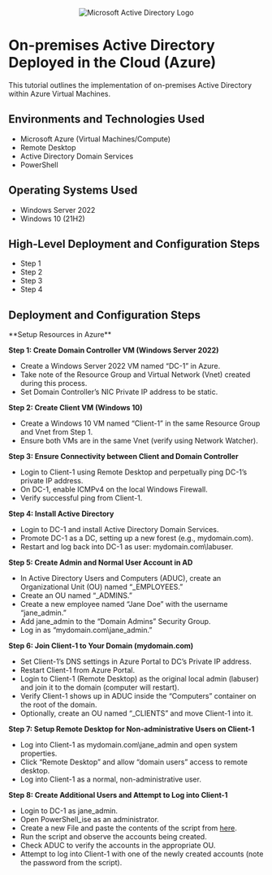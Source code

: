 <p align="center">
<img src="https://i.imgur.com/pU5A58S.png" alt="Microsoft Active Directory Logo"/>
</p>

<h1>On-premises Active Directory Deployed in the Cloud (Azure)</h1>
This tutorial outlines the implementation of on-premises Active Directory within Azure Virtual Machines.<br />




<h2>Environments and Technologies Used</h2>

- Microsoft Azure (Virtual Machines/Compute)
- Remote Desktop
- Active Directory Domain Services
- PowerShell

<h2>Operating Systems Used </h2>

- Windows Server 2022
- Windows 10 (21H2)

<h2>High-Level Deployment and Configuration Steps</h2>

- Step 1
- Step 2
- Step 3
- Step 4

<h2>Deployment and Configuration Steps</h2>

<p>

</p>
<p>
**Setup Resources in Azure**

**Step 1: Create Domain Controller VM (Windows Server 2022)**
- Create a Windows Server 2022 VM named “DC-1” in Azure.
- Take note of the Resource Group and Virtual Network (Vnet) created during this process.
- Set Domain Controller’s NIC Private IP address to be static.

**Step 2: Create Client VM (Windows 10)**
- Create a Windows 10 VM named “Client-1” in the same Resource Group and Vnet from Step 1.
- Ensure both VMs are in the same Vnet (verify using Network Watcher).

**Step 3: Ensure Connectivity between Client and Domain Controller**
- Login to Client-1 using Remote Desktop and perpetually ping DC-1’s private IP address.
- On DC-1, enable ICMPv4 on the local Windows Firewall.
- Verify successful ping from Client-1.

**Step 4: Install Active Directory**
- Login to DC-1 and install Active Directory Domain Services.
- Promote DC-1 as a DC, setting up a new forest (e.g., mydomain.com).
- Restart and log back into DC-1 as user: mydomain.com\labuser.

**Step 5: Create Admin and Normal User Account in AD**
- In Active Directory Users and Computers (ADUC), create an Organizational Unit (OU) named “_EMPLOYEES.”
- Create an OU named “_ADMINS.”
- Create a new employee named “Jane Doe” with the username “jane_admin.”
- Add jane_admin to the “Domain Admins” Security Group.
- Log in as “mydomain.com\jane_admin.”

**Step 6: Join Client-1 to Your Domain (mydomain.com)**
- Set Client-1’s DNS settings in Azure Portal to DC’s Private IP address.
- Restart Client-1 from Azure Portal.
- Login to Client-1 (Remote Desktop) as the original local admin (labuser) and join it to the domain (computer will restart).
- Verify Client-1 shows up in ADUC inside the “Computers” container on the root of the domain.
- Optionally, create an OU named “_CLIENTS” and move Client-1 into it.

**Step 7: Setup Remote Desktop for Non-administrative Users on Client-1**
- Log into Client-1 as mydomain.com\jane_admin and open system properties.
- Click “Remote Desktop” and allow “domain users” access to remote desktop.
- Log into Client-1 as a normal, non-administrative user.

**Step 8: Create Additional Users and Attempt to Log into Client-1**
- Login to DC-1 as jane_admin.
- Open PowerShell_ise as an administrator.
- Create a new File and paste the contents of the script from [here](https://github.com/Csingh558/Generate-Names/edit/main/README.md).
- Run the script and observe the accounts being created.
- Check ADUC to verify the accounts in the appropriate OU.
- Attempt to log into Client-1 with one of the newly created accounts (note the password from the script).
</p>
<br />


